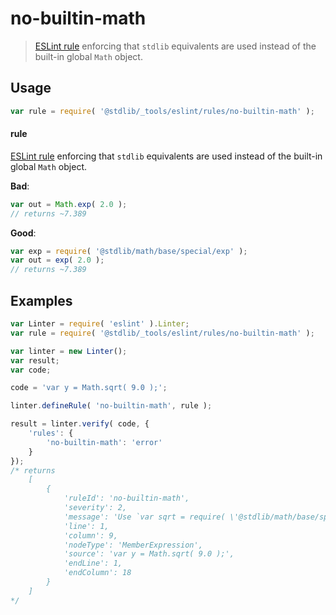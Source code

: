 <!--

@license Apache-2.0

Copyright (c) 2018 The Stdlib Authors.

Licensed under the Apache License, Version 2.0 (the "License");
you may not use this file except in compliance with the License.
You may obtain a copy of the License at

   http://www.apache.org/licenses/LICENSE-2.0

Unless required by applicable law or agreed to in writing, software
distributed under the License is distributed on an "AS IS" BASIS,
WITHOUT WARRANTIES OR CONDITIONS OF ANY KIND, either express or implied.
See the License for the specific language governing permissions and
limitations under the License.

-->

# no-builtin-math

> [ESLint rule][eslint-rules] enforcing that `stdlib` equivalents are used instead of the built-in global `Math` object.

<section class="intro">

</section>

<!-- /.intro -->

<section class="usage">

## Usage

```javascript
var rule = require( '@stdlib/_tools/eslint/rules/no-builtin-math' );
```

#### rule

[ESLint rule][eslint-rules] enforcing that `stdlib` equivalents are used instead of the built-in global `Math` object.

**Bad**:

<!-- eslint-disable stdlib/no-builtin-math -->

```javascript
var out = Math.exp( 2.0 );
// returns ~7.389
```

**Good**:

``` javascript 
var exp = require( '@stdlib/math/base/special/exp' );
var out = exp( 2.0 );
// returns ~7.389
```

</section>

<!-- /.usage -->

<section class="examples">

## Examples

<!-- eslint no-undef: "error" -->

```javascript
var Linter = require( 'eslint' ).Linter;
var rule = require( '@stdlib/_tools/eslint/rules/no-builtin-math' );

var linter = new Linter();
var result;
var code;

code = 'var y = Math.sqrt( 9.0 );';

linter.defineRule( 'no-builtin-math', rule );

result = linter.verify( code, {
    'rules': {
        'no-builtin-math': 'error'
    }
});
/* returns
    [
        {
            'ruleId': 'no-builtin-math',
            'severity': 2,
            'message': 'Use `var sqrt = require( \'@stdlib/math/base/special/sqrt\' )` instead of the `Math.sqrt` method',
            'line': 1,
            'column': 9,
            'nodeType': 'MemberExpression',
            'source': 'var y = Math.sqrt( 9.0 );',
            'endLine': 1,
            'endColumn': 18
        }
    ]
*/
```

</section>

<!-- /.examples -->

<section class="links">

[eslint-rules]: https://eslint.org/docs/developer-guide/working-with-rules

</section>

<!-- /.links -->
